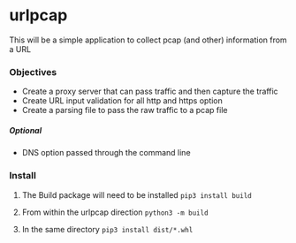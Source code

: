 # urlpcap
This will be a simple application to collect pcap (and other) information from a URL

### Objectives
- Create a proxy server that can pass traffic and then capture the traffic
- Create URL input validation for all http and https option
- Create a parsing file to pass the raw traffic to a pcap file

##### Optional
- DNS option passed through the command line

### Install
1. The Build package will need to be installed
`pip3 install build`

2. From within the urlpcap direction
`python3 -m build`

3. In the same directory
`pip3 install dist/*.whl`
